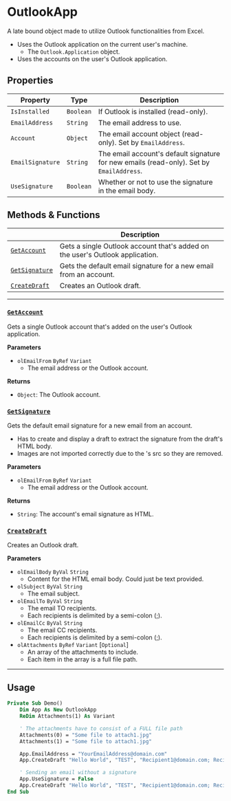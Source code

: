 # OutlookApp

A late bound object made to utilize Outlook functionalities from Excel.
- Uses the Outlook application on the current user's machine.
    - The `Outlook.Application` object.
- Uses the accounts on the user's Outlook application.

## Properties

| Property         | Type      | Description                                                                               |
|------------------|-----------|-------------------------------------------------------------------------------------------|
| `IsInstalled`    | `Boolean` | If Outlook is installed (read-only).                                                      |
| `EmailAddress`   | `String`  | The email address to use.                                                                 |
| `Account`        | `Object`  | The email account object (read-only). Set by `EmailAddress`.                              |
| `EmailSignature` | `String`  | The email account's default signature for new emails (read-only).  Set by `EmailAddress`. |
| `UseSignature`   | `Boolean` | Whether or not to use the signature in the email body.                                    |

## Methods & Functions

|                                 | Description                                                                   |
|---------------------------------|-------------------------------------------------------------------------------|
| [`GetAccount`](#getaccount)     | Gets a single Outlook account that's added on the user's Outlook application. |
| [`GetSignature`](#getsignature) | Gets the default email signature for a new email from an account.             |
| [`CreateDraft`](#createdraft)   | Creates an Outlook draft.                                                     |

---


### [`GetAccount`](OutlookApp.cls#L183)

Gets a single Outlook account that's added on the user's Outlook application.

**Parameters**
- `olEmailFrom` `ByRef` `Variant`
    - The email address or the Outlook account.

**Returns**
- `Object`: The Outlook account.


### [`GetSignature`](OutlookApp.cls#L203)

Gets the default email signature for a new email from an account.
- Has to create and display a draft to extract the signature from the draft's HTML body.
- Images are not imported correctly due to the <img>'s src so they are removed.

**Parameters**
- `olEmailFrom` `ByRef` `Variant`
    - The email address or the Outlook account.

**Returns**
- `String`: The account's email signature as HTML.



### [`CreateDraft`](OutlookApp.cls#L296)

Creates an Outlook draft.

**Parameters**
- `olEmailBody` `ByVal` `String`
    - Content for the HTML email body. Could just be text provided.
- `olSubject` `ByVal` `String`
    - The email subject.
- `olEmailTo` `ByVal` `String`
    - The email TO recipients.
    - Each recipients is delimited by a semi-colon (;).
- `olEmailCc` `ByVal` `String`
    - The email CC recipients.
    - Each recipients is delimited by a semi-colon (;).
- `olAttachments` `ByRef` `Variant` [`Optional`]
    - An array of the attachments to include.
    - Each item in the array is a full file path.

---

## Usage

```vb
Private Sub Demo()
    Dim App As New OutlookApp
    ReDim Attachments(1) As Variant

    ' The attachments have to consist of a FULL file path
    Attachments(0) = "Some file to attach1.jpg"
    Attachments(1) = "Some file to attach1.jpg"

    App.EmailAddress = "YourEmailAddress@domain.com"
    App.CreateDraft "Hello World", "TEST", "Recipient1@domain.com; Recipient2@domain.com", olAttachments:=Attachments

    ' Sending an email without a signature    
    App.UseSignature = False
    App.CreateDraft "Hello World", "TEST", "Recipient1@domain.com; Recipient2@domain.com", olAttachments:=Attachments
End Sub
```